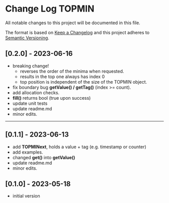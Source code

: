 # Change Log TOPMIN

All notable changes to this project will be documented in this file.

The format is based on [Keep a Changelog](http://keepachangelog.com/)
and this project adheres to [Semantic Versioning](http://semver.org/).


## [0.2.0] - 2023-06-16
- breaking change!
  - reverses the order of the minima when requested.
  - results in the top one always has index 0
  - top position is independent of the size of the TOPMIN object.
- fix boundary bug  **getValue() / getTag()** (index >= count).
- add allocation checks.
- **fill()** returns bool (true upon success)
- update unit tests
- update readme.md
- minor edits.


----

## [0.1.1] - 2023-06-13
- add **TOPMINext**, holds a value + tag (e.g. timestamp or counter)
- add examples.
- changed **get()** into **getValue()**
- update readme.md
- minor edits.

## [0.1.0] - 2023-05-18
- initial version

